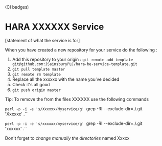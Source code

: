 (CI badges)

# HARA XXXXXX Service

[statement of what the service is for]

When you have created a new repository for your service do the following : 

1. Add this repository to your origin : `git remote add template git@github.com:JSainsburyPLC/hara-be-service-template.git`
2. `git pull template master`
3. `git remote rm template`
4. Replace all the xxxxxx with the name you've decided
5. Check it's all good
6. `git push origin master`



Tip: To remove the from the files XXXXXX use the following commands

`perl -p -i -e 's/Xxxxxx/Myservice/g' `grep -Rl --exclude-dir=./.git 'Xxxxxx' .``

`perl -p -i -e 's/xxxxxx/myservice/g' `grep -Rl --exclude-dir=./.git 'xxxxxx' .``

Don't forget to *change manually the directories* named Xxxxx
